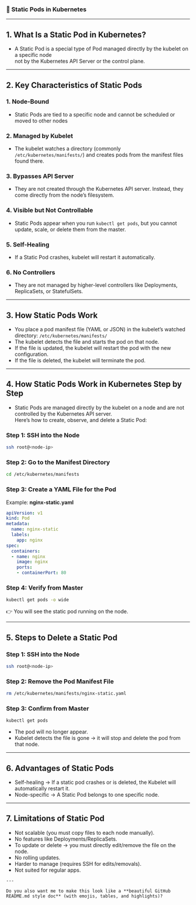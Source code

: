 ### 🧱 Static Pods in Kubernetes

---

## 1. What Is a Static Pod in Kubernetes?

* A Static Pod is a special type of Pod managed directly by the kubelet on a specific node  
  not by the Kubernetes API Server or the control plane.

---

## 2. Key Characteristics of Static Pods

### 1. Node-Bound
* Static Pods are tied to a specific node and cannot be scheduled or moved to other nodes

### 2. Managed by Kubelet
* The kubelet watches a directory (commonly `/etc/kubernetes/manifests/`) and creates pods from the manifest files found there.

### 3. Bypasses API Server
* They are not created through the Kubernetes API server. Instead, they come directly from the node’s filesystem.

### 4. Visible but Not Controllable
* Static Pods appear when you run `kubectl get pods`, but you cannot update, scale, or delete them from the master.

### 5. Self-Healing
* If a Static Pod crashes, kubelet will restart it automatically.

### 6. No Controllers
* They are not managed by higher-level controllers like Deployments, ReplicaSets, or StatefulSets.

---

## 3. How Static Pods Work

* You place a pod manifest file (YAML or JSON) in the kubelet’s watched directory: `/etc/kubernetes/manifests/`
* The kubelet detects the file and starts the pod on that node.
* If the file is updated, the kubelet will restart the pod with the new configuration.
* If the file is deleted, the kubelet will terminate the pod.

---

## 4. How Static Pods Work in Kubernetes Step by Step

* Static Pods are managed directly by the kubelet on a node and are not controlled by the Kubernetes API server.  
  Here’s how to create, observe, and delete a Static Pod:

### Step 1: SSH into the Node

```bash
ssh root@<node-ip>
````

### Step 2: Go to the Manifest Directory

```bash
cd /etc/kubernetes/manifests
```

### Step 3: Create a YAML File for the Pod

Example: **nginx-static.yaml**

```yaml
apiVersion: v1
kind: Pod
metadata:
  name: nginx-static
  labels:
    app: nginx
spec:
  containers:
  - name: nginx
    image: nginx
    ports:
    - containerPort: 80
```

### Step 4: Verify from Master

```bash
kubectl get pods -o wide
```

👉 You will see the static pod running on the node.

---

## 5. Steps to Delete a Static Pod

### Step 1: SSH into the Node

```bash
ssh root@<node-ip>
```

### Step 2: Remove the Pod Manifest File

```bash
rm /etc/kubernetes/manifests/nginx-static.yaml
```

### Step 3: Confirm from Master

```bash
kubectl get pods
```

* The pod will no longer appear.
* Kubelet detects the file is gone → it will stop and delete the pod from that node.

---

## 6. Advantages of Static Pods

* Self-healing → If a static pod crashes or is deleted, the Kubelet will automatically restart it.
* Node-specific → A Static Pod belongs to one specific node.

---

## 7. Limitations of Static Pod

* Not scalable (you must copy files to each node manually).
* No features like Deployments/ReplicaSets.
* To update or delete → you must directly edit/remove the file on the node.
* No rolling updates.
* Harder to manage (requires SSH for edits/removals).
* Not suited for regular apps.

```
---

Do you also want me to make this look like a **beautiful GitHub README.md style doc** (with emojis, tables, and highlights)?
```
